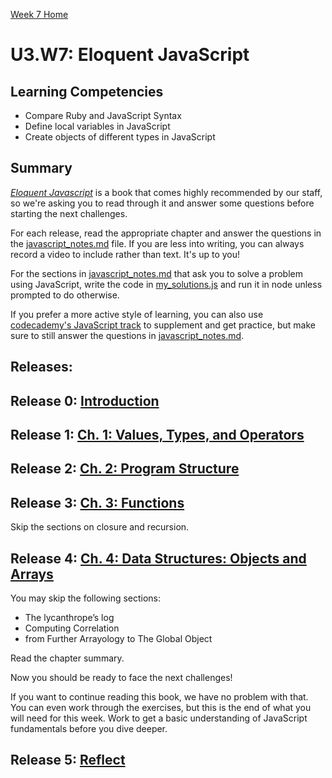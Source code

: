 [Week 7 Home](../)
# U3.W7: Eloquent JavaScript

## Learning Competencies
- Compare Ruby and JavaScript Syntax
- Define local variables in JavaScript
- Create objects of different types in JavaScript

## Summary
[*Eloquent Javascript*](http://eloquentjavascript.net/) is a book that comes highly recommended by our staff, so we're asking you to read through it and answer some questions before starting the next challenges.

For each release, read the appropriate chapter and answer the questions in the [javascript_notes.md](javascript_notes.md) file. If you are less into writing, you can always record a video to include rather than text. It's up to you!

For the sections in [javascript_notes.md](javascript_notes.md) that ask you to solve a problem using JavaScript, write the code in [my_solutions.js](my_solutions.js) and run it in node unless prompted to do otherwise.

If you prefer a more active style of learning, you can also use [codecademy's JavaScript track](http://www.codecademy.com/en/tracks/javascript) to supplement and get practice, but make sure to still answer the questions in [javascript_notes.md](javascript_notes.md).

## Releases:

## Release 0: [Introduction](http://eloquentjavascript.net/00_intro.html)

## Release 1: [Ch. 1: Values, Types, and Operators](http://eloquentjavascript.net/01_values.html)

## Release 2: [Ch. 2: Program Structure](http://eloquentjavascript.net/02_program_structure.html)

## Release 3: [Ch. 3: Functions](http://eloquentjavascript.net/03_functions.html)

Skip the sections on closure and recursion.

## Release 4: [Ch. 4: Data Structures: Objects and Arrays](http://eloquentjavascript.net/04_data.html)

You may skip the following sections:
- The lycanthrope’s log
- Computing Correlation
- from Further Arrayology to The Global Object

Read the chapter summary.

Now you should be ready to face the next challenges!

If you want to continue reading this book, we have no problem with that. You can even work through the exercises, but this is the end of what you will need for this week. Work to get a basic understanding of JavaScript fundamentals before you dive deeper.

## Release 5: [Reflect](https://github.com/Devbootcamp/phase-0-handbook/blob/master/coding-references/reflection-guidelines.md)
